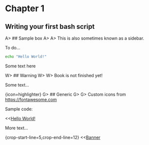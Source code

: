 # Chapter 1

## Writing your first bash script

A> ## Sample box
A>
A> This is also sometimes known as a sidebar.

To do...

```bash
echo "Hello World!"
```

Some text here

W> ## Warning
W>
W> Book is not finished yet!

Some text...

{icon=highlighter}
G> ## Generic
G>
G> Custom icons from https://fontawesome.com

Sample code:

<<[Hello World!](code/test.sh)

More text...

{crop-start-line=5,crop-end-line=12}
<<[Banner](code/fn.sh)
